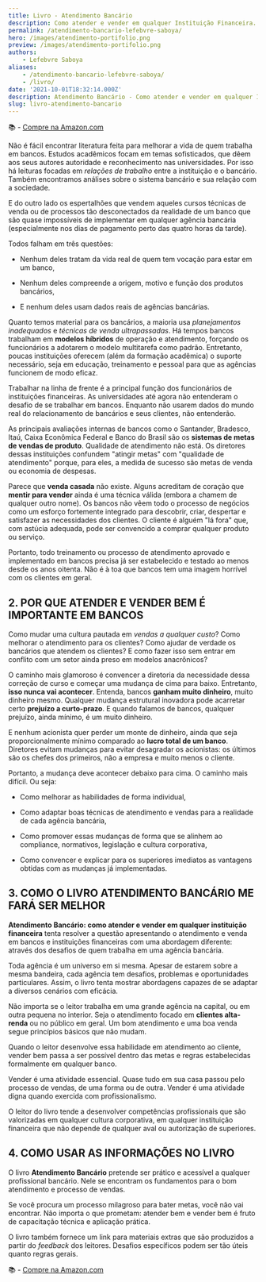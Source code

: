 ```yaml
---
title: Livro - Atendimento Bancário
description: Como atender e vender em qualquer Instituição Financeira.
permalink: /atendimento-bancario-lefebvre-saboya/
hero: /images/atendimento-portifolio.png
preview: /images/atendimento-portifolio.png
authors:
    - Lefebvre Saboya
aliases:
    - /atendimento-bancario-lefebvre-saboya/
    - /livro/
date: '2021-10-01T18:32:14.000Z'
description: Atendimento Bancário - Como atender e vender em qualquer Instituição Financeira.
slug: livro-atendimento-bancario
---
```


:books: - [Compre na Amazon.com](https://amzn.to/33zy2FZ)

           
Não é fácil encontrar literatura feita para melhorar a vida de quem trabalha em bancos. Estudos acadêmicos focam em temas sofisticados, que dêem aos seus autores autoridade e reconhecimento nas universidades. Por isso há leituras focadas em *relações de trabalho* entre a instituição e o bancário. Também encontramos análises sobre o sistema bancário e sua relação com a sociedade.

E do outro lado os espertalhões que vendem aqueles cursos técnicas de venda ou de processos tão desconectados da realidade de um banco que são quase impossíveis de implementar em qualquer agência bancária (especialmente nos dias de pagamento perto das quatro horas da tarde).

Todos falham em três questões:

- Nenhum deles tratam da vida real de quem tem vocação para estar em um banco,

- Nenhum deles compreende a origem, motivo e função dos produtos bancários,

- E nenhum deles usam dados reais de agências bancárias.

Quanto temos material para os bancários, a maioria usa *planejamentos inadequados* e *técnicas de venda ultrapassadas*. Há tempos bancos trabalham em **modelos híbridos** de operação e atendimento, forçando os funcionários a adotarem o modelo multitarefa como padrão. Entretanto, poucas instituições oferecem (além da formação acadêmica) o suporte necessário, seja em educação, treinamento e pessoal para que as agências funcionem de modo eficaz.

Trabalhar na linha de frente é a principal função dos funcionários de instituições financeiras. As universidades até agora não entenderam o desafio de se trabalhar em bancos. Enquanto não usarem dados do mundo real do relacionamento de bancários e seus clientes, não entenderão.

As principais avaliações internas de bancos como o Santander, Bradesco, Itaú, Caixa Econômica Federal e Banco do Brasil são os **sistemas de metas de vendas de produto**. Qualidade de atendimento não está. Os diretores dessas instituições confundem "atingir metas" com "qualidade de atendimento" porque, para eles, a medida de sucesso são metas de venda ou economia de despesas.

Parece que **venda casada** não existe. Alguns acreditam de coração que **mentir para vender** ainda é uma técnica válida (embora a chamem de qualquer outro nome). Os bancos não vêem todo o processo de negócios como um esforço fortemente integrado para descobrir, criar, despertar e satisfazer as necessidades dos clientes. O cliente é alguém "lá fora" que, com astúcia adequada, pode ser convencido a comprar qualquer produto ou serviço.

Portanto, todo treinamento ou processo de atendimento aprovado e implementado em bancos precisa já ser estabelecido e testado ao menos desde os anos oitenta. Não é à toa que bancos tem uma imagem horrível com os clientes em geral.

## **2. POR QUE ATENDER E VENDER BEM É IMPORTANTE EM BANCOS**

Como mudar uma cultura pautada em *vendas a qualquer custo*? Como melhorar o atendimento para os clientes? Como ajudar de verdade os bancários que atendem os clientes? E como fazer isso sem entrar em conflito com um setor ainda preso em modelos anacrônicos?

O caminho mais glamoroso é convencer a diretoria da necessidade dessa correção de curso e começar uma mudança de cima para baixo. Entretanto, **isso nunca vai acontecer**. Entenda, bancos **ganham muito dinheiro**, muito dinheiro mesmo. Qualquer mudança estrutural inovadora pode acarretar certo **prejuízo a curto-prazo**. E quando falamos de bancos, qualquer prejuízo, ainda mínimo, é um muito dinheiro.

E nenhum acionista quer perder um monte de dinheiro, ainda que seja proporcionalmente mínimo comparado ao **lucro total de um banco**. Diretores evitam mudanças para evitar desagradar os acionistas: os últimos são os chefes dos primeiros, não a empresa e muito menos o cliente.

Portanto, a mudança deve acontecer debaixo para cima. O caminho mais difícil. Ou seja:

- Como melhorar as habilidades de forma individual,

- Como adaptar boas técnicas de atendimento e vendas para a realidade de cada agência bancária,

- Como promover essas mudanças de forma que se alinhem ao compliance, normativos, legislação e cultura corporativa,

- Como convencer e explicar para os superiores imediatos as vantagens obtidas com as mudanças já implementadas.

## **3. COMO O LIVRO ATENDIMENTO BANCÁRIO ME FARÁ SER MELHOR**

**Atendimento Bancário: como atender e vender em qualquer instituição financeira** tenta resolver a questão apresentando o atendimento e venda em bancos e instituições financeiras com uma abordagem diferente: através dos desafios de quem trabalha em uma agência bancária.

Toda agência é um universo em si mesma. Apesar de estarem sobre a mesma bandeira, cada agência tem desafios, problemas e oportunidades particulares. Assim, o livro tenta mostrar abordagens capazes de se adaptar a diversos cenários com eficácia.

Não importa se o leitor trabalha em uma grande agência na capital, ou em outra pequena no interior. Seja o atendimento focado em **clientes alta-renda** ou no público em geral. Um bom atendimento e uma boa venda segue princípios básicos que não mudam.

Quando o leitor desenvolve essa habilidade em atendimento ao cliente, vender bem passa a ser possível dentro das metas e regras estabelecidas formalmente em qualquer banco.

Vender é uma atividade essencial. Quase tudo em sua casa passou pelo processo de vendas, de uma forma ou de outra. Vender é uma atividade digna quando exercida com profissionalismo.

O leitor do livro tende a desenvolver competências profissionais que são valorizadas em qualquer cultura corporativa, em qualquer instituição financeira que não depende de qualquer aval ou autorização de superiores.

## **4. COMO USAR AS INFORMAÇÕES NO LIVRO**

O livro **Atendimento Bancário** pretende ser prático e acessível a qualquer profissional bancário. Nele se encontram os fundamentos para o bom atendimento e processo de vendas.

Se você procura um processo milagroso para bater metas, você não vai encontrar. Não importa o que prometam: atender bem e vender bem é fruto de capacitação técnica e aplicação prática.

O livro também fornece um link para materiais extras que são produzidos a partir do *feedback* dos leitores. Desafios específicos podem ser tão úteis quanto regras gerais.

:books: - [Compre na Amazon.com](https://amzn.to/33zy2FZ)
